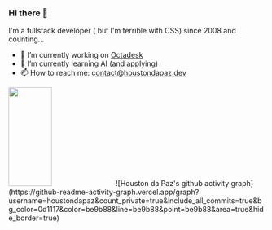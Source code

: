 ### Hi there 👋

I'm a fullstack developer ( but I'm terrible with CSS) since 2008 and counting...

- 🔭 I’m currently working on [Octadesk](https://octadesk.com)
- 🌱 I’m currently learning AI (and applying)
- 📫 How to reach me: contact@houstondapaz.dev

<img width="41%" height="195px" src="https://github-readme-stats.vercel.app/api/top-langs/?username=houstondapaz&count_private=true&include_all_commits=true&layout=compact&hide_border=true&title_color=be9b88&text_color=be9b88&bg_color=0d1117" />
![Houston da Paz's github activity graph](https://github-readme-activity-graph.vercel.app/graph?username=houstondapaz&count_private=true&include_all_commits=true&bg_color=0d1117&color=be9b88&line=be9b88&point=be9b88&area=true&hide_border=true)


<!--
**houstondapaz/houstondapaz** is a ✨ _special_ ✨ repository because its `README.md` (this file) appears on your GitHub profile.

Here are some ideas to get you started:

- 🔭 I’m currently working on ...
- 🌱 I’m currently learning ...
- 👯 I’m looking to collaborate on ...
- 🤔 I’m looking for help with ...
- 💬 Ask me about ...
- 📫 How to reach me: ...
- 😄 Pronouns: ...
- ⚡ Fun fact: ...
-->

